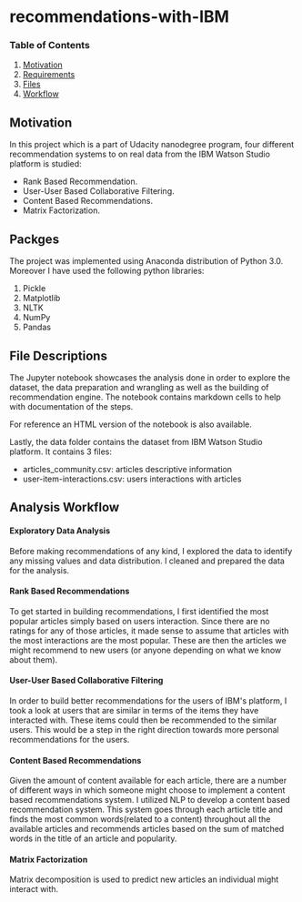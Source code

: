 # recommendations-with-IBM


### Table of Contents
1. [Motivation](#motivation)
2. [Requirements](#libraries)
3. [Files](#files)
4. [Workflow](#analysis)

## Motivation <a name="motivation"></a>
In this project which is a part of Udacity nanodegree program,  four different recommendation systems to on real data from the IBM Watson Studio platform is studied:
- Rank Based Recommendation.
- User-User Based Collaborative Filtering.
- Content Based Recommendations.
- Matrix Factorization. 
## Packges  <a name="libraries"></a>
The project was implemented using Anaconda distribution of Python 3.0. Moreover I have used the following python libraries:

1. Pickle
2. Matplotlib
3. NLTK
4. NumPy
5. Pandas


## File Descriptions <a name="files"></a>

The Jupyter notebook showcases the analysis done in order to explore the dataset, the data preparation and wrangling as well as the building of recommendation engine. The notebook contains markdown cells to help with documentation of the steps.

For reference an HTML version of the notebook is also available.

Lastly, the data folder contains the dataset from IBM Watson Studio platform.
It contains 3 files:

- articles_community.csv:  articles descriptive information 
- user-item-interactions.csv: users interactions with articles 

## Analysis Workflow  <a name="analysis"></a>

#### Exploratory Data Analysis
Before making recommendations of any kind, I explored the data to identify any missing values and data distribution. I cleaned and prepared the data for the analysis.

#### Rank Based Recommendations
To get started in building recommendations, I first identified the most popular articles simply based on users interaction. Since there are no ratings for any of those articles, it made sense to assume that articles with the most interactions are the most popular. These are then the articles we might recommend to new users (or anyone depending on what we know about them).

#### User-User Based Collaborative Filtering
In order to build better recommendations for the users of IBM's platform, I took a look at users that are similar in terms of the items they have interacted with. These items could then be recommended to the similar users. This would be a step in the right direction towards more personal recommendations for the users.

#### Content Based Recommendations
Given the amount of content available for each article, there are a number of different ways in which someone might choose to implement a content based recommendations system. I utilized NLP to develop a content based recommendation system. This system goes through each article title and finds the most common words(related to a content) throughout all the available articles and recommends articles based on the sum of matched words in the title of an article and popularity.

#### Matrix Factorization
Matrix decomposition is used to predict new articles an individual might interact with.
